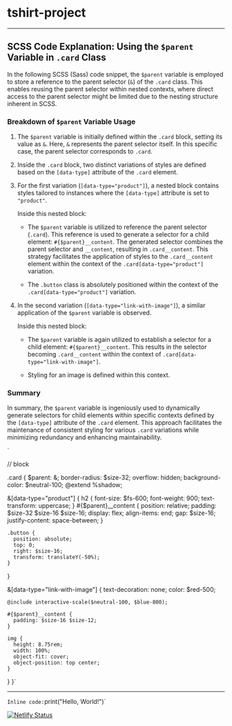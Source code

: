# tshirt-project

---

## SCSS Code Explanation: Using the `$parent` Variable in `.card` Class

In the following SCSS (Sass) code snippet, the `$parent` variable is employed to store a reference to the parent selector (`&`) of the `.card` class. This enables reusing the parent selector within nested contexts, where direct access to the parent selector might be limited due to the nesting structure inherent in SCSS.

### Breakdown of `$parent` Variable Usage

1. The `$parent` variable is initially defined within the `.card` block, setting its value as `&`. Here, `&` represents the parent selector itself. In this specific case, the parent selector corresponds to `.card`.

2. Inside the `.card` block, two distinct variations of styles are defined based on the `[data-type]` attribute of the `.card` element.

3. For the first variation (`[data-type="product"]`), a nested block contains styles tailored to instances where the `[data-type]` attribute is set to `"product"`.

   Inside this nested block:

   - The `$parent` variable is utilized to reference the parent selector (`.card`). This reference is used to generate a selector for a child element: `#{$parent}__content`. The generated selector combines the parent selector and `__content`, resulting in `.card__content`. This strategy facilitates the application of styles to the `.card__content` element within the context of the `.card[data-type="product"]` variation.

   - The `.button` class is absolutely positioned within the context of the `.card[data-type="product"]` variation.

4. In the second variation (`[data-type="link-with-image"]`), a similar application of the `$parent` variable is observed.

   Inside this nested block:

   - The `$parent` variable is again utilized to establish a selector for a child element: `#{$parent}__content`. This results in the selector becoming `.card__content` within the context of `.card[data-type="link-with-image"]`.

   - Styling for an image is defined within this context.

### Summary

In summary, the `$parent` variable is ingeniously used to dynamically generate selectors for child elements within specific contexts defined by the `[data-type]` attribute of the `.card` element. This approach facilitates the maintenance of consistent styling for various `.card` variations while minimizing redundancy and enhancing maintainability.

`

// block

.card {
$parent: &;
border-radius: $size-32;
overflow: hidden;
background-color: $neutral-100;
@extend %shadow;

&[data-type="product"] {
h2 {
font-size: $fs-600;
      font-weight: 900;
      text-transform: uppercase;
    }
    #{$parent}\_\_content {
position: relative;
padding: $size-32 $size-16 $size-16;
display: flex;
align-items: end;
gap: $size-16;
justify-content: space-between;
}

    .button {
      position: absolute;
      top: 0;
      right: $size-16;
      transform: translateY(-50%);
    }

}

&[data-type="link-with-image"] {
text-decoration: none;
color: $red-500;

    @include interactive-scale($neutral-100, $blue-800);

    #{$parent}__content {
      padding: $size-16 $size-12;
    }

    img {
      height: 8.75rem;
      width: 100%;
      object-fit: cover;
      object-position: top center;
    }

}
}`

---

`Inline code:`print("Hello, World!")`

[![Netlify Status](https://api.netlify.com/api/v1/badges/9615041f-9cff-4345-ade1-6fc38fdffb0c/deploy-status)](https://app.netlify.com/sites/precious-belekoy-94018d/deploys)
